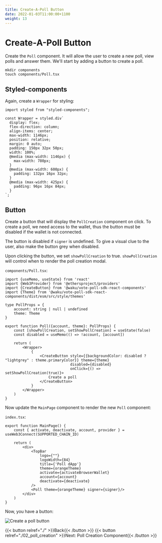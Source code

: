 ```yaml
---
title: Create-A-Poll Button
date: 2022-01-03T11:00:00+1100
weight: 13
---
```


# Create-A-Poll Button

Create the `Poll` component.
It will allow the user to create a new poll, view polls and answer them.
We'll start by adding a button to create a poll.

```shell
mkdir components
touch components/Poll.tsx
```

## Styled-components

Again, create a `Wrapper` for styling:

```tsx
import styled from "styled-components";

const Wrapper = styled.div`
  display: flex;
  flex-direction: column;
  align-items: center;
  max-width: 1146px;
  position: relative;
  margin: 0 auto;
  padding: 150px 32px 50px;
  width: 100%;
  @media (max-width: 1146px) {
    max-width: 780px;
  }
  @media (max-width: 600px) {
    padding: 132px 16px 32px;
  }
  @media (max-width: 425px) {
    padding: 96px 16px 84px;
  }
`;
```

## Button

Create a button that will display the `PollCreation` component on click.
To create a poll, we need access to the wallet,
thus the button must be disabled if the wallet is not connected.

The button is disabled if `signer` is undefined.
To give a visual clue to the user, also make the button grey when disabled.

Upon clicking the button, we set `showPollCreation` to true.
`showPollCreation` will control when to render the poll creation modal.

`components/Poll.tsx`:

```tsx
import {useMemo, useState} from 'react'
import {Web3Provider} from '@ethersproject/providers'
import {CreateButton} from '@waku/vote-poll-sdk-react-components'
import {Theme} from '@waku/vote-poll-sdk-react-components/dist/esm/src/style/themes'

type PollProps = {
    account: string | null | undefined
    theme: Theme
}

export function Poll({account, theme}: PollProps) {
    const [showPollCreation, setShowPollCreation] = useState(false)
    const disabled = useMemo(() => !account, [account])

    return (
        <Wrapper>
            {
                <CreateButton style={{backgroundColor: disabled ? "lightgrey" : theme.primaryColor}} theme={theme}
                              disabled={disabled}
                              onClick={() => setShowPollCreation(true)}>
                    Create a poll
                </CreateButton>
            }
        </Wrapper>
    )
}
```

Now update the `MainPage` component to render the new `Poll` component:

`index.tsx`:

```tsx
export function MainPage() {
    const { activate, deactivate, account, provider } = useWeb3Connect(SUPPORTED_CHAIN_ID)

    return (
        <div>
            <TopBar
                logo={""}
                logoWidth={84}
                title={'Poll dApp'}
                theme={orangeTheme}
                activate={activateBrowserWallet}
                account={account}
                deactivate={deactivate}
            />
            <Poll theme={orangeTheme} signer={signer}/>
        </div>
    )
}
```

Now, you have a button:

![Create a poll button](/assets/poll_sdk/create-poll-button.png)

{{< button relref="./"  >}}Back{{< /button >}}
{{< button relref="./02_poll_creation"  >}}Next: Poll Creation Component{{< /button >}}
